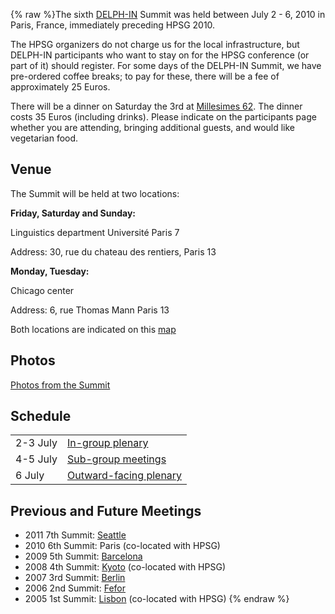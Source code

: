 {% raw %}The sixth [DELPH-IN](http://www.delph-in.net) Summit was held between
July 2 - 6, 2010 in Paris, France, immediately preceding HPSG 2010.

The HPSG organizers do not charge us for the local infrastructure, but
DELPH-IN participants who want to stay on for the HPSG conference (or
part of it) should register. For some days of the DELPH-IN Summit, we
have pre-ordered coffee breaks; to pay for these, there will be a fee of
approximately 25 Euros.

There will be a dinner on Saturday the 3rd at [Millesimes
62](http://millesimes62.com). The dinner costs 35 Euros (including
drinks). Please indicate on the participants page whether you are
attending, bringing additional guests, and would like vegetarian food.

## Venue

The Summit will be held at two locations:

**Friday, Saturday and Sunday:**

Linguistics department Université Paris 7

Address: 30, rue du chateau des rentiers, Paris 13

**Monday, Tuesday:**

Chicago center

Address: 6, rue Thomas Mann Paris 13

Both locations are indicated on this
[map](http://maps.google.com/maps/ms?ie=UTF8&hl=en&msa=0&msid=115273019064455425635.00047e2108945d9b1602c&ll=48.836362,2.321377&spn=0.077059,0.154324&z=13&iwloc=00047e263930105471d63)

## Photos

[Photos from the Summit](../ParisPhotos)

## Schedule

|          |                                     |
|----------|-------------------------------------|
| 2-3 July | [In-group plenary](../ParisSchedule)   |
| 4-5 July | [Sub-group meetings](../ParisSchedule) |
| 6 July   | [Outward-facing plenary](../ParisOpen) |

## Previous and Future Meetings

- 2011 7th Summit: [Seattle](../SuquamishTop)
- 2010 6th Summit: Paris (co-located with HPSG)
- 2009 5th Summit: [Barcelona](../BarcelonaTop)
- 2008 4th Summit: [Kyoto](../KyotoTop) (co-located with HPSG)
- 2007 3rd Summit: [Berlin](../BerlinTop)
- 2006 2nd Summit: [Fefor](../FeforTop)
- 2005 1st Summit: [Lisbon](../LisbonTop) (co-located with HPSG)
{% endraw %}